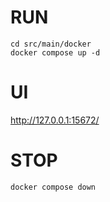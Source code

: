 # RUN
```shell
cd src/main/docker
docker compose up -d
```

# UI
http://127.0.0.1:15672/

# STOP
```shell
docker compose down
```
